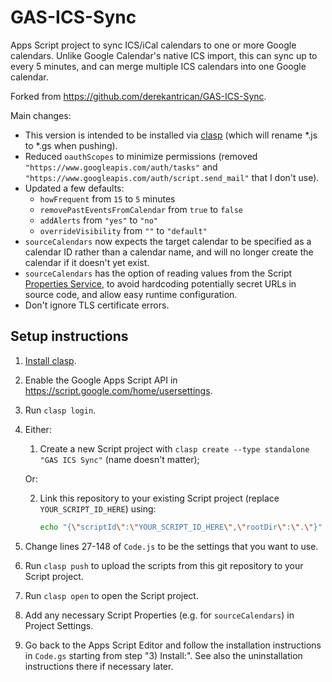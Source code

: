 # GAS-ICS-Sync

Apps Script project to sync ICS/iCal calendars to one or more Google calendars. Unlike Google Calendar's native ICS import, this can sync up to every 5 minutes, and can merge multiple ICS calendars into one Google calendar.

Forked from https://github.com/derekantrican/GAS-ICS-Sync.

Main changes:
-   This version is intended to be installed via [clasp](https://github.com/google/clasp) (which will rename *.js to *.gs when pushing).
-   Reduced `oauthScopes` to minimize permissions (removed `"https://www.googleapis.com/auth/tasks"` and `"https://www.googleapis.com/auth/script.send_mail"` that I don't use).
-   Updated a few defaults:
    -   `howFrequent` from `15` to `5` minutes
    -   `removePastEventsFromCalendar` from `true` to `false`
    -   `addAlerts` from `"yes"` to `"no"`
    -   `overrideVisibility` from `""` to `"default"`
-   `sourceCalendars` now expects the target calendar to be specified as a calendar ID rather than a calendar name, and will no longer create the calendar if it doesn't yet exist.
-   `sourceCalendars` has the option of reading values from the Script [Properties Service](https://developers.google.com/apps-script/reference/properties), to avoid hardcoding potentially secret URLs in source code, and allow easy runtime configuration.
-   Don't ignore TLS certificate errors.

## Setup instructions

1.  [Install clasp](https://github.com/google/clasp#install).
2.  Enable the Google Apps Script API in https://script.google.com/home/usersettings.
3.  Run `clasp login`.
4.  Either:

    1)  Create a new Script project with `clasp create --type standalone "GAS ICS Sync"` (name doesn't matter);

    Or:

    2)  Link this repository to your existing Script project (replace `YOUR_SCRIPT_ID_HERE`) using:
        ```sh
        echo "{\"scriptId\":\"YOUR_SCRIPT_ID_HERE\",\"rootDir\":\".\"}" > .clasp.json
        ```
5.  Change lines 27-148 of `Code.js` to be the settings that you want to use.
6.  Run `clasp push` to upload the scripts from this git repository to your Script project.
7.  Run `clasp open` to open the Script project.
8.  Add any necessary Script Properties (e.g. for `sourceCalendars`) in Project Settings.
9.  Go back to the Apps Script Editor and follow the installation instructions in `Code.gs` starting from step "3) Install:". See also the uninstallation instructions there if necessary later.
